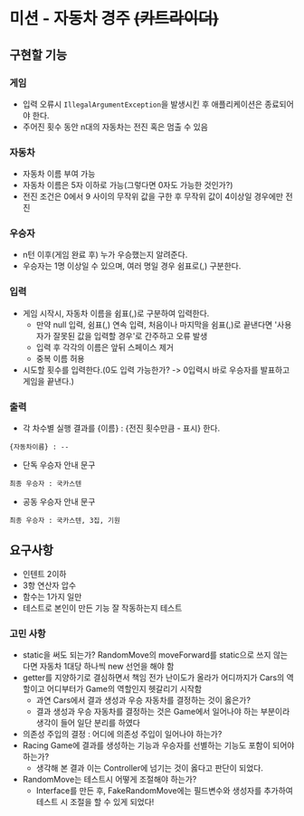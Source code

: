 # 미션 - 자동차 경주 ~~(카트라이더)~~

## 구현할 기능


### 게임
- 입력 오류시 `IllegalArgumentException`을 발생시킨 후 애플리케이션은 종료되어야 한다.
- 주어진 횟수 동안 n대의 자동차는 전진 혹은 멈출 수 있음

### 자동차
- 자동차 이름 부여 가능
- 자동차 이름은 5자 이하로 가능(그렇다면 0자도 가능한 것인가?)
- 전진 조건은 0에서 9 사이의 무작위 값을 구한 후 무작위 값이 4이상일 경우에만 전진

### 우승자
- n턴 이후(게임 완료 후) 누가 우승했는지 알려준다.
- 우승자는 1명 이상일 수 있으며, 여러 명일 경우 쉼표로(,) 구분한다.

### 입력
- 게임 시작시, 자동차 이름을 쉼표(,)로 구분하여 입력한다.
  - 만약 null 입력, 쉼표(,) 연속 입력, 처음이나 마지막을 쉼표(,)로 끝낸다면 '사용자가 잘못된 값을 입력할 경우'로 간주하고 오류 발생
  - 입력 후 각각의 이름은 앞뒤 스페이스 제거
  - 중복 이름 허용
- 시도할 횟수를 입력한다.(0도 입력 가능한가? -> 0입력시 바로 우승자를 발표하고 게임을 끝낸다.)

### 출력
- 각 차수별 실행 결과를 {이름} : {전진 횟수만큼 - 표시} 한다.
```
{자동차이름} : --
```
- 단독 우승자 안내 문구
```
최종 우승자 : 국카스텐
```
- 공동 우승자 안내 문구
```
최종 우승자 : 국카스텐, 3집, 기원
```

## 요구사항
- 인텐트 2이하
- 3항 연산자 압수
- 함수는 1가지 일만
- 테스트로 본인이 만든 기능 잘 작동하는지 테스트

### 고민 사항

- static을 써도 되는가? RandomMove의 moveForward를 static으로 쓰지 않는다면 자동차 1대당 하나씩 new 선언을 해야 함
- getter를 지양하기로 결심하면서 책임 전가 난이도가 올라가 어디까지가 Cars의 역할이고 어디부터가 Game의 역할인지 헷갈리기 시작함
  - 과연 Cars에서 결과 생성과 우승 자동차를 결정하는 것이 옳은가?
  - 결과 생성과 우승 자동차를 결정하는 것은 Game에서 일어나야 하는 부분이라 생각이 들어 일단 분리를 하였다
- 의존성 주입의 결정 : 어디에 의존성 주입이 일어나야 하는가?
- Racing Game에 결과를 생성하는 기능과 우승자를 선별하는 기능도 포함이 되어야 하는가?
  - 생각해 본 결과 이는 Controller에 넘기는 것이 옳다고 판단이 되었다.
- RandomMove는 테스트시 어떻게 조절해야 하는가?
  - Interface를 만든 후, FakeRandomMove에는 필드변수와 생성자를 추가하여 테스트 시 조절을 할 수 있게 되었다!